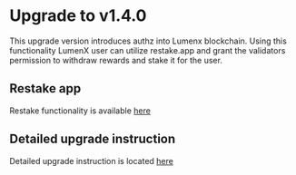 # Upgrade to v1.4.0

This upgrade version introduces authz into Lumenx blockchain. Using this functionality LumenX user can utilize restake.app and grant the validators permission to withdraw rewards and stake it for the user.  

## Restake app

Restake functionality is available [here](https://restake.app)

## Detailed upgrade instruction

Detailed upgrade instruction is located [here](./v1.4.0-upgrade.md)